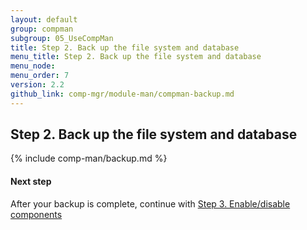 ```yaml
---
layout: default 
group: compman
subgroup: 05_UseCompMan
title: Step 2. Back up the file system and database
menu_title: Step 2. Back up the file system and database
menu_node: 
menu_order: 7
version: 2.2
github_link: comp-mgr/module-man/compman-backup.md
---
```


## Step 2. Back up the file system and database

{% include comp-man/backup.md %}

#### Next step
After your backup is complete, continue with [Step 3. Enable/disable components]({{page.baseurl}}comp-mgr/module-man/modman-enable-disable.html)

